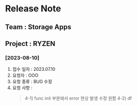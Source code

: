 # Release Note

## Team : Storage Apps
## Project : RYZEN

### [2023-08-10]
1. 접수 일자 : 2023.07.10
2. 요청자 : OOO
3. 요청 종류  : BUG 수정
4. 요청 사항 :
    > 4-1) func init 부분에서 error 현상 발생 수정 원함
    > 4-2) df
